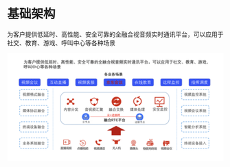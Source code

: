 # 基础架构

为客户提供低延时、高性能、安全可靠的全融合视音频实时通讯平台，可以应用于社交、教育、游戏、呼叫中心等各种场景 

![平台基础架构.jpg](../../../../image/Real-Time-Communicat/平台基础架构.jpg)

